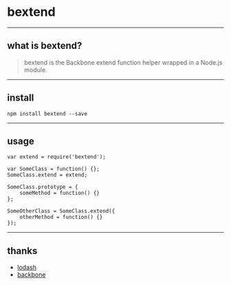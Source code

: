 # bextend

----
## what is bextend?

> bextend is the Backbone extend function helper wrapped in a Node.js module.

----
## install
	npm install bextend --save

----
## usage
	var extend = require('bextend');
	
	var SomeClass = function() {};
	SomeClass.extend = extend;
	
	SomeClass.prototype = {
		someMethod = function() {}
	};
	
	SomeOtherClass = SomeClass.extend({
		otherMethod = function() {}
	});

----
## thanks
* [lodash](https://lodash.com)
* [backbone](http://backbonejs.org)

